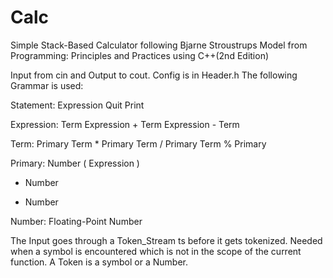 # Calc
Simple Stack-Based Calculator following Bjarne Stroustrups Model from Programming: Principles and Practices using C++(2nd Edition)

Input from cin and Output to cout.
Config is in Header.h
The following Grammar is used:

Statement:
Expression
Quit
Print

Expression:
Term
Expression + Term
Expression - Term

Term:
Primary
Term * Primary
Term / Primary
Term % Primary

Primary:
Number
( Expression )
- Number
+ Number

Number:
Floating-Point Number

The Input goes through a Token_Stream ts before it gets tokenized. Needed when a symbol is encountered which is not in the scope of the current function.
A Token is a symbol or a Number.
